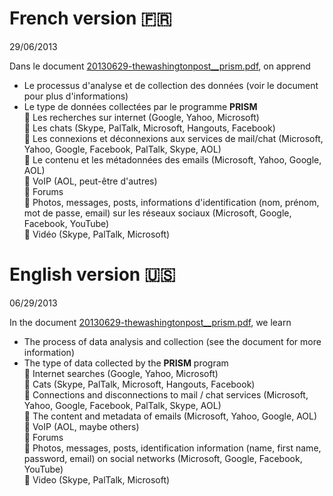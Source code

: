 # French version 🇫🇷

29/06/2013

Dans le document [20130629-thewashingtonpost__prism.pdf](https://git.chevro.fr/Eban/snowden-archive-mirror/src/master/documents/2013/20130629-thewashingtonpost__prism.pdf), on apprend

* Le processus d'analyse et de collection des données (voir le document pour plus d'informations)
* Le type de données collectées par le programme **PRISM**<br>
🔴 Les recherches sur internet (Google, Yahoo, Microsoft)<br>
🔴 Les chats (Skype, PalTalk, Microsoft, Hangouts, Facebook)<br>
🔴 Les connexions et déconnexions aux services de mail/chat (Microsoft, Yahoo, Google, Facebook, PalTalk, Skype, AOL)<br>
🔴 Le contenu et les métadonnées des emails (Microsoft, Yahoo, Google, AOL)<br>
🔴 VoIP (AOL, peut-être d'autres)<br>
🔴 Forums<br>
🔴 Photos, messages, posts, informations d'identification (nom, prénom, mot de passe, email) sur les réseaux sociaux (Microsoft, Google, Facebook, YouTube)<br>
🔴 Vidéo (Skype, PalTalk, Microsoft)<br>


# English version 🇺🇸

06/29/2013

In the document [20130629-thewashingtonpost__prism.pdf](https://git.chevro.fr/Eban/snowden-archive-mirror/src/master/documents/2013/20130629-thewashingtonpost__prism.pdf), we learn

* The process of data analysis and collection (see the document for more information)
* The type of data collected by the **PRISM** program<br>
🔴 Internet searches (Google, Yahoo, Microsoft)<br>
🔴 Cats (Skype, PalTalk, Microsoft, Hangouts, Facebook)<br>
🔴 Connections and disconnections to mail / chat services (Microsoft, Yahoo, Google, Facebook, PalTalk, Skype, AOL)<br>
🔴 The content and metadata of emails (Microsoft, Yahoo, Google, AOL)<br>
🔴 VoIP (AOL, maybe others)<br>
🔴 Forums<br>
🔴 Photos, messages, posts, identification information (name, first name, password, email) on social networks (Microsoft, Google, Facebook, YouTube)<br>
🔴 Video (Skype, PalTalk, Microsoft)<br>
